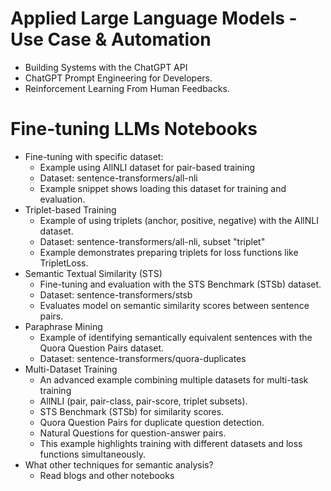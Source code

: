 # Applied Large Language Models - Use Case & Automation
- Building Systems with the ChatGPT API
- ChatGPT Prompt Engineering for Developers.
- Reinforcement Learning From Human Feedbacks.

# Fine-tuning LLMs Notebooks
- Fine-tuning with specific dataset:
  - Example using AllNLI dataset for pair-based training
  - Dataset: sentence-transformers/all-nli
  - Example snippet shows loading this dataset for training and evaluation.
- Triplet-based Training
  - Example of using triplets (anchor, positive, negative) with the AllNLI dataset.
  - Dataset: sentence-transformers/all-nli, subset "triplet"
  - Example demonstrates preparing triplets for loss functions like TripletLoss.
- Semantic Textual Similarity (STS)
  - Fine-tuning and evaluation with the STS Benchmark (STSb) dataset.
  - Dataset: sentence-transformers/stsb
  - Evaluates model on semantic similarity scores between sentence pairs.
- Paraphrase Mining
  - Example of identifying semantically equivalent sentences with the Quora Question Pairs dataset.
  - Dataset: sentence-transformers/quora-duplicates
- Multi-Dataset Training
  - An advanced example combining multiple datasets for multi-task training
  - AllNLI (pair, pair-class, pair-score, triplet subsets).
  - STS Benchmark (STSb) for similarity scores.
  - Quora Question Pairs for duplicate question detection.
  - Natural Questions for question-answer pairs.
  - This example highlights training with different datasets and loss functions simultaneously.
- What other techniques for semantic analysis?
  - Read blogs and other notebooks